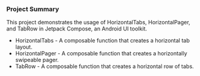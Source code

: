 ### Project Summary
This project demonstrates the usage of HorizontalTabs, HorizontalPager, and TabRow in Jetpack Compose, an Android UI toolkit.

- HorizontalTabs - A composable function that creates a horizontal tab layout.
- HorizontalPager - A composable function that creates a horizontally swipeable pager.
- TabRow - A composable function that creates a horizontal row of tabs.
